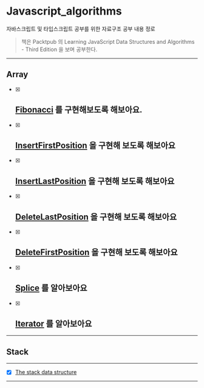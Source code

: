 # Javascript_algorithms

자바스크립트 및 타입스크립트 공부를 위한 자료구조 공부 내용 정로

> 책은 Packtpub 의 Learning JavaScript Data Structures and Algorithms - Third Edition 을 보며 공부한다.

--- 

## Array

- [x] ## [Fibonacci](./src/array/fibonacci) 를 구현해보도록 해보아요.
- [x] ## [InsertFirstPosition](./src/array/insertFirstPosition) 을 구현해 보도록 해보아요
- [x] ## [InsertLastPosition](./src/array/insertLastPosition) 을 구현해 보도록 해보아요
- [x] ## [DeleteLastPosition](./src/array/deleteLastPosition) 을 구현해 보도록 해보아요
- [x] ## [DeleteFirstPosition](./src/array/deleteFirstPosition) 을 구현해 보도록 해보아요
- [x] ## [Splice](./src/array/splice) 를 알아보아요
- [x] ## [Iterator](./src/array/iterator) 를 알아보아요

---

## Stack

---

- [x] [The stack data structure ](./src/stack)

---
